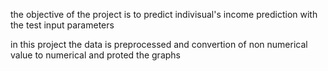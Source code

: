 the objective of the project is to predict indivisual's income prediction with the test input parameters

in this project the data is preprocessed and convertion of non numerical value to numerical and proted the graphs
